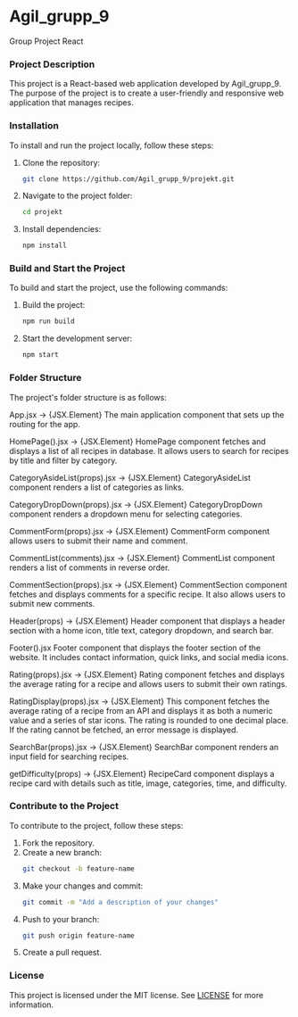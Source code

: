 # Agil_grupp_9

Group Project React

### Project Description

This project is a React-based web application developed by Agil_grupp_9. The purpose of the project is to create a user-friendly and responsive web application that manages recipes.

### Installation

To install and run the project locally, follow these steps:

1. Clone the repository:
   ```bash
   git clone https://github.com/Agil_grupp_9/projekt.git
   ```
2. Navigate to the project folder:
   ```bash
   cd projekt
   ```
3. Install dependencies:
   ```bash
   npm install
   ```

### Build and Start the Project

To build and start the project, use the following commands:

1. Build the project:
   ```bash
   npm run build
   ```
2. Start the development server:
   ```bash
   npm start
   ```

### Folder Structure

The project's folder structure is as follows:

App.jsx → {JSX.Element}
The main application component that sets up the routing for the app.

HomePage().jsx → {JSX.Element}
HomePage component fetches and displays a list of all recipes in database. It allows users to search for recipes by title and filter by category.

CategoryAsideList(props).jsx → {JSX.Element}
CategoryAsideList component renders a list of categories as links.

CategoryDropDown(props).jsx → {JSX.Element}
CategoryDropDown component renders a dropdown menu for selecting categories.

CommentForm(props).jsx → {JSX.Element}
CommentForm component allows users to submit their name and comment.

CommentList(comments).jsx → {JSX.Element}
CommentList component renders a list of comments in reverse order.

CommentSection(props).jsx → {JSX.Element}
CommentSection component fetches and displays comments for a specific recipe. It also allows users to submit new comments.

Header(props) → {JSX.Element}
Header component that displays a header section with a home icon, title text, category dropdown, and search bar.

Footer().jsx
Footer component that displays the footer section of the website. It includes contact information, quick links, and social media icons.

Rating(props).jsx → {JSX.Element}
Rating component fetches and displays the average rating for a recipe and allows users to submit their own ratings.

RatingDisplay(props).jsx → {JSX.Element}
This component fetches the average rating of a recipe from an API and displays it as both a numeric value and a series of star icons. The rating is rounded to one decimal place. If the rating cannot be fetched, an error message is displayed.

SearchBar(props).jsx → {JSX.Element}
SearchBar component renders an input field for searching recipes.

getDifficulty(props) → {JSX.Element}
RecipeCard component displays a recipe card with details such as title, image, categories, time, and difficulty.

### Contribute to the Project

To contribute to the project, follow these steps:

1. Fork the repository.
2. Create a new branch:
   ```bash
   git checkout -b feature-name
   ```
3. Make your changes and commit:
   ```bash
   git commit -m "Add a description of your changes"
   ```
4. Push to your branch:
   ```bash
   git push origin feature-name
   ```
5. Create a pull request.

### License

This project is licensed under the MIT license. See [LICENSE](LICENSE) for more information.
